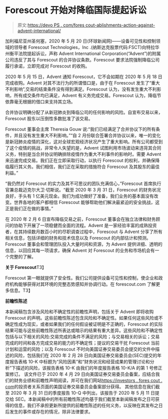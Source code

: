 # Forescout 开始对降临国际提起诉讼

> 原文:[https://devo PS . com/fores cout-ablishments-action-against-advent-international/](https://devops.com/forescout-commences-litigation-against-advent-international/)

加利福尼亚州圣何塞，2020 年 5 月 20 日(环球新闻网)——设备可见性和控制领域的领导者 Forescout Technologies，Inc .(纳斯达克股票代码:FSCT)向特拉华州衡平法院提起诉讼，声称 Advent International Corporation(“Advent”)的附属公司违反了其与 Forescout 的合并协议条款。Forescout 要求法院强制降临公司履行承诺，立即完成对 Forescout 的收购。

2020 年 5 月 15 日，Advent 通知 Forescout，它不会如期在 2020 年 5 月 18 日完成收购。Advent 对其不法行为的所谓借口是，由于在 Forescout 发生了“重大不利影响”,交易的结束条件没有得到满足。Forescout 认为，没有发生重大不利影响，所有成交条件均已满足，Advent 有义务完成交易。Forescout 认为，降临节依靠毫无根据的借口来支持其立场。

 合并协议明确分配了从新冠肺炎到降临公司的任何影响的风险。自宣布交易以来，Forescout 股东以压倒性多数批准了该交易。

Forescout 董事会主席 Theresia Gouw 说:“我们已经满足了合并协议下的所有条件，并且没有发生重大不利影响。”“自 2 月份联合签署合并协议以来，唯一的变化是新冠肺炎疫情的深化，这对全球宏观经济状况产生了重大影响。所有公司都受到了这个疫情的挑战，非常令人失望的是，Advent 试图利用市场波动来违背其合同义务，特别是当合并协议明确排除疫情作为重大不利事件的影响时。需要 Advent 来迅速完成交易。我们正在立即采取行动，以执行 Forescout 的权利，并确保降临履行其义务。我们相信，我们正在采取的措施符合 Forescout 及其股东的最佳利益。”

“我仍然对 Forescout 的实力及其不可思议的团队充满信心，”Forescout 首席执行官兼总裁迈克尔大卫·切斯说。“截至 2020 年 3 月 31 日，Forescout 的财务状况良好，手头有 1 亿美元现金。我们为成功做好了准备，我们业务的基本面没有改变。世界各地的客户都相信 Forescout 能够帮助他们解决最紧迫的安全挑战，这正是我们正在做的事情。”

在 2020 年 2 月 6 日宣布降临交易之前，Forescout 董事会在独立法律和财务顾问的协助下开展了一项稳健而全面的流程。Advent 是一家经验丰富的成熟投资者，在其持续数月数百小时的尽职调查过程中，Forescout 与 Advent 分享了所有相关信息，包括详细的财务和技术信息以及 Forescout 的内部估计和预测。Forescout 董事会和管理团队投入大量时间和资源，为 Advent 提供详细、透明的信息，以回应其每一项请求，确保 Advent 对 Forescout 的业务和市场机会有一个完整的了解。

**关于 Forescout**T3】

Forescout 第一眼就提供了安全性。我们公司提供设备可见性和控制，使企业和政府机构能够获得对其环境的完整态势感知并协调行动。在 forescout.com 了解更多信息。T3】

**前瞻性陈述**

本新闻稿包含涉及风险和不确定性的前瞻性声明，包括关于 Advent 即将收购 Forescout 的声明。这些前瞻性陈述包含风险和不确定性。如果任何这些风险或不确定性成为现实，或者如果我们的任何假设被证明是不正确的，Forescout 的实际结果可能与这些前瞻性陈述所表达或暗示的结果有重大差异。这些风险和不确定性包括与以下相关的风险:交易完成的条件不满足的风险；与交易相关的诉讼；交易完成的时间和各方完成交易的能力的不确定性；提议的交易干扰 Forescout 当前计划和运营的风险；以及 Forescout 不时向美国证券交易委员会提交的文件中描述的风险，包括我们在 2020 年 2 月 28 日向美国证券交易委员会(SEC)提交的年度报告表格 10-K 中标题为“风险因素”和“财务状况和经营成果的管理讨论和分析”下描述的风险，该报告表格 10-K 由我们的年度报告表格 10-K/A 的第 1 号修正案修订。 该文件已于 2020 年 4 月 29 日向美国证券交易委员会备案，应结合我们的财务业绩和前瞻性声明阅读，并可在我们网站[https://investors . fores cout .<wbr>com](https://investors.forescout.com/)的投资者关系页面的美国证券交易委员会备案部分获得。 其他信息在我们截至 2020 年 3 月 31 日的季度报告 10-Q 中列出，该报告于 2020 年 5 月 11 日提交给 SEC。本新闻稿中的所有前瞻性陈述均基于我们截至本新闻稿发布之日可获得的信息，我们不承担更新所提供的前瞻性陈述的任何义务，以反映在其发布之日后发生的事件或存在的情况，除非法律要求。